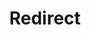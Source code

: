 ﻿---
layout: src/layouts/Redirect.astro
title: Redirect
redirect: /docs/deployments/certificates/java-keystore-export
pubDate:  2023-01-01
navSearch: false
navSitemap: false
navMenu: false
---
